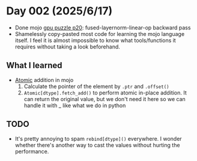 # Day 002 (2025/6/17)
- Done mojo [gpu puzzle p20](https://builds.modular.com/puzzles/puzzle_20/backward_pass.html): fused-layernorm-linear-op backward pass
- Shamelessly copy-pasted most code for learning the mojo language itself. I feel it is almost impossible to know what tools/functions it requires without taking a look beforehand.

## What I learned
- [Atomic](https://docs.modular.com/mojo/stdlib/os/atomic/Atomic/) addition in mojo
    1. Calculate the pointer of the element by `.ptr` and `.offset()`
    2. `Atomic[dtype].fetch_add()` to perform atomic in-place addition. It can return the original value, but we don't need it here so we can handle it with _ like what we do in python

## TODO
- It's pretty annoying to spam `rebind[dtype]()` everywhere. I wonder whether there's another way to cast the values without hurting the performance.